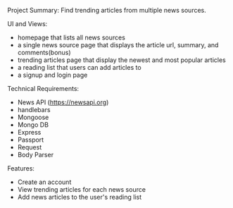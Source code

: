 

Project Summary:
Find trending articles from multiple news sources.

UI and Views:
- homepage that lists all news sources 
- a single news source page that displays the article url, summary, and comments(bonus)
- trending articles page that display the newest and most popular articles
- a reading list that users can add articles to
- a signup and login page

Technical Requirements:
- News API (https://newsapi.org)
- handlebars
- Mongoose
- Mongo DB
- Express
- Passport
- Request
- Body Parser

Features:
- Create an account
- View trending articles for each news source
- Add news articles to the user's reading list


